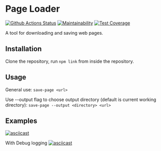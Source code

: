 # Page Loader

[![Github Actions Status](https://github.com/Cred1Tor/backend-project-lvl3/workflows/Node.js%20CI/badge.svg)](https://github.com/Cred1Tor/backend-project-lvl3/actions)
[![Maintainability](https://api.codeclimate.com/v1/badges/fedd2dfd19d6d98765df/maintainability)](https://codeclimate.com/github/Cred1Tor/backend-project-lvl3/maintainability)
[![Test Coverage](https://api.codeclimate.com/v1/badges/fedd2dfd19d6d98765df/test_coverage)](https://codeclimate.com/github/Cred1Tor/backend-project-lvl3/test_coverage)

A tool for downloading and saving web pages.

## Installation

Clone the repository, run `npm link` from inside the repository.

## Usage

General use: `save-page <url>`

Use --output flag to choose output directory (default is current working directory): `save-page --output <directory> <url>`

## Examples

[![asciicast](https://asciinema.org/a/fFUeb1Is2QsAImEvBvfwBedFY.svg)](https://asciinema.org/a/fFUeb1Is2QsAImEvBvfwBedFY)

With Debug logging
[![asciicast](https://asciinema.org/a/bCLwRl7a7LTqWZqmKtP7WWwPl.svg)](https://asciinema.org/a/bCLwRl7a7LTqWZqmKtP7WWwPl)